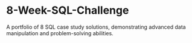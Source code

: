 # 8-Week-SQL-Challenge
A portfolio of 8 SQL case study solutions, demonstrating advanced data manipulation and problem-solving abilities.
